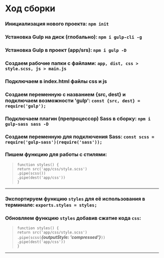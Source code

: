 # Ход сборки  
### Инициализация нового проекта: `npm init`
### Установка Gulp на диск (глобально): `npm i gulp-cli -g`
### Установка Gulp в проект (app/srs): `npm i gulp -D`
### Создаем рабочие папки с файлами: `app, dist, css > style.scss, js > main.js`
### Подключаем в index.html файлы css и js
### Создаем переменную с названием {src, dest} и подключаем возможности 'gulp': `const {src, dest} = require('gulp');`
### Подключаем плагин (препроцессор) Sass в сборку: `npm i gulp-sass sass -D`
### Создаем переменную для подключения Sass: `const scss = require('gulp-sass')(require('sass'));`
### Пишем функцию для работы с стилями:
>`function styles() {`  
`return src('app/css/style.scss')`  
`.pipe(scss())`  
`.pipe(dest('app/css'))`  
`}`
---
### Экспортируем функцию `styles` для её использования в терминале: `exports.styles = styles;`
### Обновляем функцию `styles` добавив сжатие кода `css`:
>`function styles() {`  
`return src('app/css/style.scss')`  
`.pipe(scss(`***{outputStyle: 'compressed'}***`))`  
`.pipe(dest('app/css'))`  
`}`
---